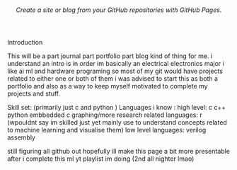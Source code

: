 <header>

<!--
  <<< Author notes: Course header >>>
  Include a 1280×640 image, course title in sentence case, and a concise description in emphasis.
  In your repository settings: enable template repository, add your 1280×640 social image, auto delete head branches.
  Add your open source license, GitHub uses MIT license.
-->

# 

_Create a site or blog from your GitHub repositories with GitHub Pages._

</header>
Introduction
<!--
  <<< Author notes: Step 1 >>>
  Choose 3-5 steps for your course.
  The first step is always the hardest, so pick something easy!
  Link to docs.github.com for further explanations.
  Encourage users to open new tabs for steps!
-->


This will be a part journal part portfolio part blog kind of thing for me. i understand an intro is in order im basically an electrical electronics major i like ai ml and hardware programing so most of my git would have projects related to either one or both of them
i was advised to start this as both a portfolio and also as a way to keep myself motivated to complete my projects and stuff.

Skill set: (primarily just c and python )
Languages i know : high level: c 
                               c++
                               python
                               embbedded c
                   graphing/more research related languages: r (wpouldnt say im skilled just yet mainly use to understand concepts related to machine learning and visualise them)
                   low level languages: verilog
                                        assembly

still figuring all github out hopefully ill make this page a bit more presentable after i complete this ml yt playlist im doing (2nd all nighter lmao)                                        

</footer>
